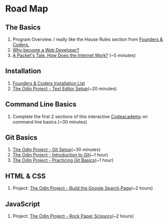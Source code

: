 # Road Map

## The Basics
1. Program Overview. I really like the House Rules section from [Founders & Coders.](https://github.com/foundersandcoders/master-reference/blob/master/coursebook/general/house-rules.md)
2. [Why become a Web Developer?](https://www.youtube.com/watch?v=Agl0r6IjcPw)
3. [A Packet's Tale. How Does the Internet Work?](https://www.youtube.com/watch?v=ewrBalT_eBM&feature=) (~5 minutes)

## Installation
1. [Founders & Coders Installation List](https://github.com/foundersandcoders/master-reference/tree/master/coursebook/precourse#precourse-material) 
2. [The Odin Project - Text Editor Setup](https://www.theodinproject.com/courses/web-development-101/lessons/text-editors)(~20 minutes)

## Command Line Basics
1. Complete the first 2 sections of this interactive [Codeacademy](https://www.codecademy.com/learn/learn-the-command-line) on command line basics.(~30 minutes)

## Git Basics
1. [The Odin Project - Git Setup](https://www.theodinproject.com/courses/web-development-101/lessons/setting-up-git)(~30 minutes)
2. [The Odin Project - Introduction to Git](https://www.theodinproject.com/courses/web-development-101/lessons/introduction-to-git)(~1 hour)
3. [The Odin Project - Practicing Git Basics](https://www.theodinproject.com/courses/web-development-101/lessons/practicing-git-basics)(~1 hour)

## HTML & CSS
1. Project: [The Odin Project - Build the Google Search Page](https://www.theodinproject.com/courses/web-development-101/lessons/html-css)(~2 hours)

## JavaScript
1. Project: [The Odin Project - Rock Paper Scissors](https://www.theodinproject.com/courses/web-development-101/lessons/rock-paper-scissors)(~2 hours)


